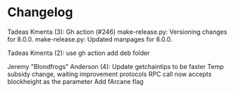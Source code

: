 Changelog
=========

Tadeas Kmenta (3):
      Gh action (#246)
      make-release.py: Versioning changes for 8.0.0.
      make-release.py: Updated manpages for 8.0.0.

Tadeas Kmenta (2):
      use gh action
      add deb folder

Jeremy "Blondfrogs" Anderson (4):
      Update getchaintips to be faster
      Temp subsidy change, waiting improvement protocols
      RPC call now accepts blockheight as the parameter
      Add fArcane flag

